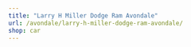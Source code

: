 ```yaml
---
title: "Larry H Miller Dodge Ram Avondale"
url: /avondale/larry-h-miller-dodge-ram-avondale/
shop: car
---
```

